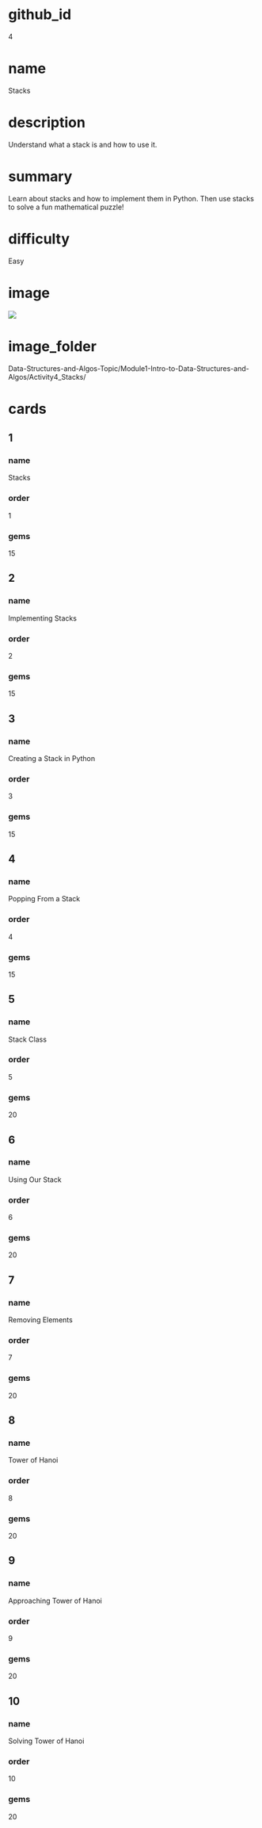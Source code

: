# github_id
4

# name
Stacks

# description
Understand what a stack is and how to use it.

# summary
Learn about stacks and how to implement them in Python. Then use stacks to solve a fun mathematical puzzle!

# difficulty
Easy

# image
<img src="images/stacks.png">

# image_folder
Data-Structures-and-Algos-Topic/Module1-Intro-to-Data-Structures-and-Algos/Activity4_Stacks/

# cards

## 1

### name
Stacks

### order
1 

### gems
15

## 2

### name
Implementing Stacks

### order
2

### gems
15

## 3

### name
Creating a Stack in Python

### order
3

### gems
15

## 4

### name
Popping From a Stack

### order
4

### gems
15

## 5

### name
Stack Class

### order
5

### gems
20

## 6

### name
Using Our Stack

### order
6

### gems
20

## 7

### name
Removing Elements

### order 
7

### gems
20

## 8

### name
Tower of Hanoi

### order
8

### gems
20

## 9 

### name
Approaching Tower of Hanoi

### order
9

### gems
20

## 10

### name
Solving Tower of Hanoi

### order
10

### gems
20